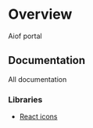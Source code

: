 # Overview

Aiof portal

## Documentation

All documentation

### Libraries

- [React icons](https://github.com/react-icons/react-icons)
